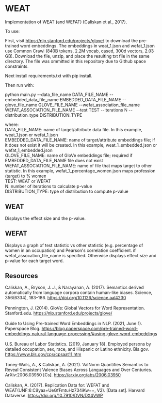 # WEAT
Implementation of WEAT (and WEFAT) (Caliskan et al., 2017).

To use:

First, visit https://nlp.stanford.edu/projects/glove/ to download the pre-trained word embeddings. The embeddings in weat_1.json and wefat_1.json use Common Crawl (840B tokens, 2.2M vocab, cased, 300d vectors, 2.03 GB). Download the file, unzip, and place the resulting txt file in the same directory. The file was ommitted in this repository due to Github space constraints.

Next install requirements.txt with pip install.

Then run with:

python main.py --data_file_name DATA_FILE_NAME --embedded_data_file_name EMBEDDED_DATA_FILE_NAME --glove_file_name GLOVE_FILE_NAME --wefat_association_file_name WEFAT_ASSOCIATION_FILE_NAME --test TEST --iterations N --distribution_type DISTRIBUTION_TYPE

where: <br>
    DATA_FILE_NAME: name of target/attribute data file. In this example, weat_1.json or wefat_1.json <br>
    EMBEDDED_DATA_FILE_NAME: name of target/attribute embeddings file; if it does not exist it will be created. In this example, weat_1_embedded.json or wefat_1_embedded.json <br>
    GLOVE_FILE_NAME: name of GloVe embeddings file; required if EMBEDDED_DATA_FILE_NAME file does not exist <br>
    WEFAT_ASSOCIATION_FILE_NAME: name of file that maps target to other statistic. In this example, wefat_1_percentage_women.json maps profession (target) to % women <br>
    TEST: WEAT or WEFAT <br>
    N: number of iterations to calculate p-value <br>
    DISTRIBUTION_TYPE: type of distribution to compute p-value<br>
    
## WEAT
Displays the effect size and the p-value.

## WEFAT
Displays a graph of test statistic vs other statistic (e.g. percentage of women in an occupation) and Pearson's correlation coefficient.
 if wefat_assocation_file_name is specified. Otherwise displays effect size and p-value for each target word.

## Resources
Caliskan, A., Bryson, J. J., & Narayanan, A. (2017). Semantics derived automatically from language corpora contain human-like biases. Science, 356(6334), 183–186. https://doi.org/10.1126/science.aal4230<br>
<br>
Pennington, J. (2014). GloVe: Global Vectors for Word Representation. Stanford.edu. https://nlp.stanford.edu/projects/glove/<br>
<br>
Guide to Using Pre-trained Word Embeddings in NLP. (2021, June 1). Paperspace Blog. https://blog.paperspace.com/pre-trained-word-embeddings-natural-language-processing/#using-glove-word-embeddings<br>
<br>
U.S. Bureau of Labor Statistics. (2019, January 18). Employed persons by detailed occupation, sex, race, and Hispanic or Latino ethnicity. Bls.gov. https://www.bls.gov/cps/cpsaat11.htm<br>
<br>
Toney-Wails, A., & Caliskan, A. (2021). ValNorm Quantifies Semantics to Reveal Consistent Valence Biases Across Languages and Over Centuries. ArXiv:2006.03950 [Cs]. https://arxiv.org/abs/2006.03950<br>
<br>
Caliskan, A. (2017). Replication Data for: WEFAT and WEAT(UNF:6:C9yaa+UeGfFmtuHz734iKw==, V2). [Data set]. Harvard Dataverse. https://doi.org/10.7910/DVN/DX4VWP<br>
